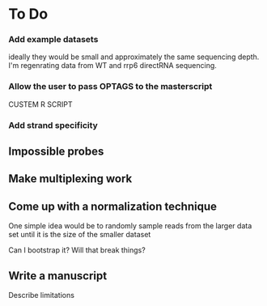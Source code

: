 # To Do

### Add example datasets

ideally they would be small and approximately the same sequencing depth.
I'm regenrating data from WT and rrp6 directRNA sequencing. 

### Allow the user to pass OPTAGS to the masterscript
CUSTEM R SCRIPT

### Add strand specificity

## Impossible probes 

## Make multiplexing work

## Come up with a normalization technique

One simple idea would be to randomly sample reads from the larger data set until it is the size of the smaller dataset

Can I bootstrap it? Will that break things?

## Write a manuscript

Describe limitations
